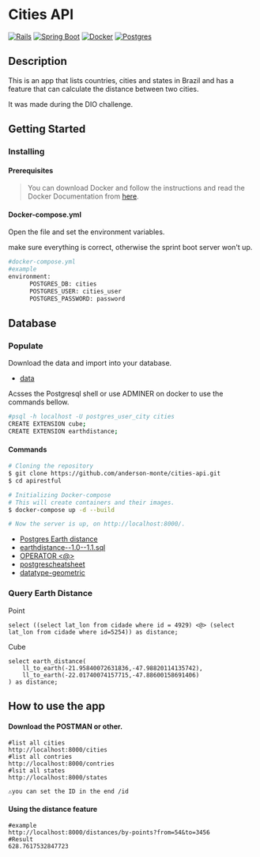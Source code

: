 # Cities API

[![Rails](https://img.shields.io/badge/Java-_17.0.2-gray?style=flat&logo=java&logoColor=white&labelColor=007396)]()
[![Spring Boot](https://img.shields.io/badge/Spring_Boot-6DB33F?style=flat&logo=springboot&logoColor=white)](https://start.spring.io/) 
[![Docker](https://img.shields.io/badge/Docker-blue?style=flat&logo=docker)](https://www.docker.com/) 
[![Postgres](https://img.shields.io/badge/Postgres-4169E1?style=flat&logo=postgresql&logoColor=white)](https://www.postgresql.org/)

## Description

This is an app that lists countries, cities and states in Brazil and has a feature that can calculate the distance between two cities.

It was made during the DIO challenge.

## Getting Started
### Installing
#### Prerequisites
>You can download Docker and follow the instructions and read the Docker Documentation from [here](https://docs.docker.com/).
#### Docker-compose.yml

Open the file and set the environment variables. 

make sure everything is correct, otherwise the sprint boot server won't up.

```bash
#docker-compose.yml
#example
environment:
      POSTGRES_DB: cities
      POSTGRES_USER: cities_user
      POSTGRES_PASSWORD: password
````


## Database

### Populate

Download the data and import into your database.
* [data](https://github.com/chinnonsantos/sql-paises-estados-cidades/tree/master/PostgreSQL)

Acsses the Postgresql shell or use ADMINER on docker to use the commands bellow.

```bash
#psql -h localhost -U postgres_user_city cities
CREATE EXTENSION cube; 
CREATE EXTENSION earthdistance;
```

#### Commands 
```bash
# Cloning the repository
$ git clone https://github.com/anderson-monte/cities-api.git
$ cd apirestful

# Initializing Docker-compose 
# This will create containers and their images.
$ docker-compose up -d --build

# Now the server is up, on http://localhost:8000/.
```

* [Postgres Earth distance](https://www.postgresql.org/docs/current/earthdistance.html)
* [earthdistance--1.0--1.1.sql](https://github.com/postgres/postgres/blob/master/contrib/earthdistance/earthdistance--1.0--1.1.sql)
* [OPERATOR <@>](https://github.com/postgres/postgres/blob/master/contrib/earthdistance/earthdistance--1.1.sql)
* [postgrescheatsheet](https://postgrescheatsheet.com/#/tables)
* [datatype-geometric](https://www.postgresql.org/docs/current/datatype-geometric.html)

### Query Earth Distance

Point
```roomsql
select ((select lat_lon from cidade where id = 4929) <@> (select lat_lon from cidade where id=5254)) as distance;
```

Cube
```roomsql
select earth_distance(
    ll_to_earth(-21.95840072631836,-47.98820114135742), 
    ll_to_earth(-22.01740074157715,-47.88600158691406)
) as distance;
```

## How to use the app

#### Download the POSTMAN or other.

```
#list all cities
http://localhost:8000/cities
#list all contries
http://localhost:8000/contries
#lsit all states
http://localhost:8000/states

⚠️you can set the ID in the end /id
```

#### Using the distance feature

```
#example
http://localhost:8000/distances/by-points?from=54&to=3456
#Result
628.7617532847723
```
